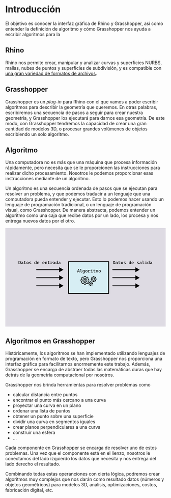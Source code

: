# Introducción

El objetivo es conocer la interfaz gráfica de Rhino y Grasshopper,
así como entender la definición de algoritmo y cómo Grasshopper nos ayuda a
escribir algoritmos para la

## Rhino

Rhino nos permite crear, manipular y analizar curvas y superficies NURBS,
mallas, nubes de puntos y superficies de subdivisión,
y es compatible con [una gran variedad de formatos de archivos](https://www.rhino3d.com/features/file-formats/).

## Grasshopper

Grasshopper es un _plug-in_ para Rhino con el que vamos a poder escribir
algoritmos para describir la geometría que queremos.
En otras palabras, escribiremos una secuencia de pasos a seguir para
crear nuestra geometría, y Grasshopper los ejecutará para darnos esa geometría.
De este modo, con Grasshopper tendremos la capacidad de crear una gran cantidad
de modelos 3D, o procesar grandes volúmenes de objetos escribiendo
un solo algoritmo.

## Algoritmo

Una computadora no es más que una máquina que procesa información rápidamente,
pero necesita que se le proporcionen las instrucciones para realizar dicho
procesamiento. Nosotros le podemos proporcionar esas instrucciones mediante
de un algoritmo.

Un algoritmo es una secuencia ordenada de pasos que se ejecutan para resolver
un problema, y que podemos traducir a un lenguaje que una computadora pueda
entender y ejecutar. Esto lo podemos hacer usando un lenguaje de programación
tradicional, o un lenguaje de programación visual, como Grasshopper.
De manera abstracta, podemos entender un algoritmo como una caja que recibe
datos por un lado, los procesa y nos entrega nuevos datos por el otro.

![Algoritmo](./figuras/01-algoritmo.png)

## Algoritmos en Grasshopper

Históricamente, los algoritmos se han implementado utilizando lenguajes de
programación en formato de texto, pero Grasshopper nos proporciona una interfaz
gráfica para facilitarnos enormemente este trabajo. Además, Grasshopper se
encarga de abstraer todas las matemáticas duras que hay detrás de la geometría
computacional por nosotros.

Grasshopper nos brinda herramientas para resolver problemas como

- calcular distancia entre puntos
- encontrar el punto más cercano a una curva
- proyectar una curva en un plano
- ordenar una lista de puntos
- obtener un punto sobre una superficie
- dividir una curva en segmentos iguales
- crear planos perpendiculares a una curva
- construir una esfera
- ...

Cada componente en Grasshopper se encarga de resolver uno de estos problemas.
Una vez que el componente está en el lienzo, nosotros le conectamos del lado
izquierdo los datos que necesita y nos entrega del lado derecho el resultado.

<!-- Imagen de componente -->

Combinando todas estas operanciones con cierta lógica, podremos crear
algoritmos muy complejos que nos darán como resultado datos (números y objetos
geométricos) para modelos 3D, análisis, optimizaciones, costos,
fabricación digital, etc.
